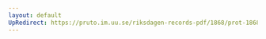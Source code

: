 ```yaml
---
layout: default
UpRedirect: https://pruto.im.uu.se/riksdagen-records-pdf/1868/prot-1868--fk--222/prot-1868--fk--222_000.pdf
---
```

